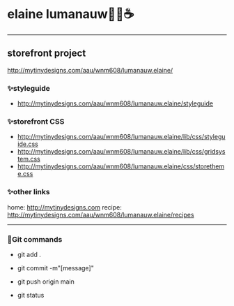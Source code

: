 # elaine lumanauw👩‍💻☕
---

## storefront project
http://mytinydesigns.com/aau/wnm608/lumanauw.elaine/

### ✨styleguide
- http://mytinydesigns.com/aau/wnm608/lumanauw.elaine/styleguide

### ✨storefront CSS
- http://mytinydesigns.com/aau/wnm608/lumanauw.elaine/lib/css/styleguide.css
- http://mytinydesigns.com/aau/wnm608/lumanauw.elaine/lib/css/gridsystem.css
- http://mytinydesigns.com/aau/wnm608/lumanauw.elaine/css/storetheme.css

### ✨other links
home: http://mytinydesigns.com
recipe: http://mytinydesigns.com/aau/wnm608/lumanauw.elaine/recipes


---
### 📝Git commands
- git add .
- git commit -m"[message]"
- git push origin main

- git status